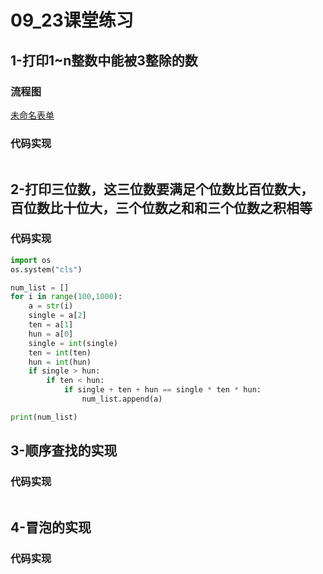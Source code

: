 # 09_23课堂练习
## 1-打印1~n整数中能被3整除的数
### 流程图
[未命名表单](https://user-images.githubusercontent.com/91323648/191967888-f8530000-be95-40c4-959f-971abee25183.jpg)
### 代码实现
```python
```
## 2-打印三位数，这三位数要满足个位数比百位数大，百位数比十位大，三个位数之和和三个位数之积相等
### 代码实现
```python
import os
os.system("cls")

num_list = []
for i in range(100,1000):
    a = str(i)
    single = a[2]
    ten = a[1]
    hun = a[0]
    single = int(single)
    ten = int(ten)
    hun = int(hun)
    if single > hun:
        if ten < hun:
            if single + ten + hun == single * ten * hun:
                num_list.append(a)

print(num_list)
```
## 3-顺序查找的实现
### 代码实现
```python
```
## 4-冒泡的实现
### 代码实现
```python
```
